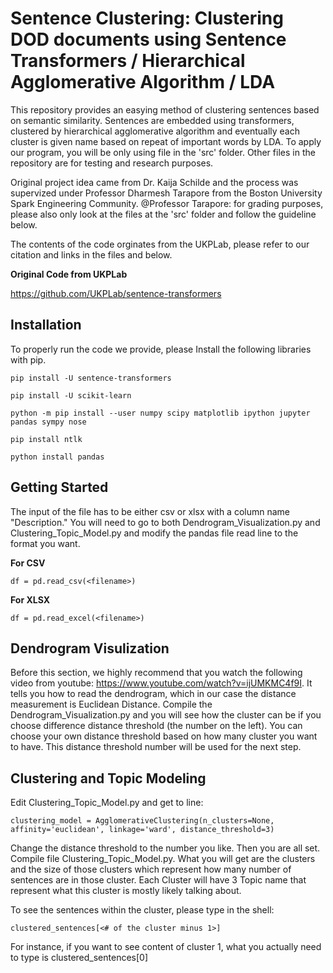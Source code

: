 # Sentence Clustering: Clustering DOD documents using Sentence Transformers / Hierarchical Agglomerative Algorithm / LDA

This repository provides an easying method of clustering sentences based on semantic similarity. Sentences are embedded using transformers, clustered by hierarchical agglomerative algorithm and eventually each cluster is given name based on repeat of important words by LDA. To apply our program, you will be only using file in the 'src' folder. Other files in the repository are for testing and research purposes.


Original project idea came from Dr. Kaija Schilde and the process was supervized under Professor Dharmesh Tarapore from the Boston University Spark Engineering Community. @Professor Tarapore: for grading purposes, please also only look at the files at the 'src' folder and follow the guideline below.


The contents of the code orginates from the UKPLab, please refer to our citation and links in the files and below.

**Original Code from UKPLab**

https://github.com/UKPLab/sentence-transformers




## Installation
To properly run the code we provide, please Install the following libraries with pip.

```
pip install -U sentence-transformers
```

```
pip install -U scikit-learn
```

```
python -m pip install --user numpy scipy matplotlib ipython jupyter pandas sympy nose
```

```
pip install ntlk
```
```
python install pandas
```


## Getting Started

The input of the file has to be either csv or xlsx with a column name "Description." You will need to go to both Dendrogram_Visualization.py and Clustering_Topic_Model.py and modify the pandas file read line to the format you want.

**For CSV**
```
df = pd.read_csv(<filename>)
```

**For XLSX**
```
df = pd.read_excel(<filename>)
```

## Dendrogram Visulization

Before this section, we highly recommend that you watch the following video from youtube: https://www.youtube.com/watch?v=ijUMKMC4f9I. It tells you how to read the dendrogram, which in our case the distance measurement is Euclidean Distance. Compile the Dendrogram_Visualization.py and you will see how the cluster can be if you choose difference distance threshold (the number on the left). You can choose your own distance threshold based on how many cluster you want to have. This distance threshold number will be used for the next step.


## Clustering and Topic Modeling

Edit Clustering_Topic_Model.py and get to line:

```
clustering_model = AgglomerativeClustering(n_clusters=None, affinity='euclidean', linkage='ward', distance_threshold=3)
```

Change the distance threshold to the number you like. Then you are all set. Compile file Clustering_Topic_Model.py. What you will get are the clusters and the size of those clusters which represent how many number of sentences are in those cluster. Each Cluster will have 3 Topic name that represent what this cluster is mostly likely talking about.

To see the sentences within the cluster, please type in the shell:

```
clustered_sentences[<# of the cluster minus 1>]
```

For instance, if you want to see content of cluster 1, what you actually need to type is clustered_sentences[0]



